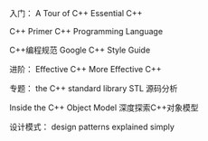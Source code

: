 入门：
A Tour of C++
Essential C++

C++ Primer
C++ Programming Language

C++编程规范
Google C++ Style Guide

进阶：
Effective C++
More Effective C++

专题：
the C++ standard library
STL 源码分析

Inside the C++ Object Model 深度探索C++对象模型


设计模式：
design patterns explained simply
